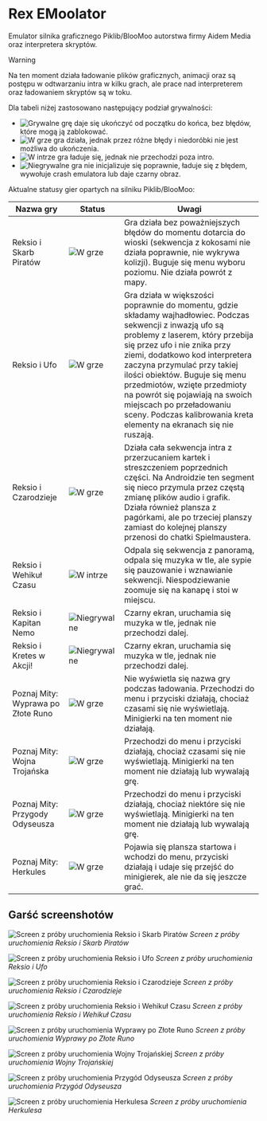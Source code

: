 # Rex EMoolator
Emulator silnika graficznego Piklib/BlooMoo autorstwa firmy Aidem Media oraz interpretera skryptów.

> [!WARNING]
> Na ten moment działa ładowanie plików graficznych, animacji oraz są postępu w odtwarzaniu intra w kilku grach, ale prace nad interpreterem oraz ładowaniem skryptów są w toku.

Dla tabeli niżej zastosowano następujący podział grywalności:
- ![Grywalne](https://img.shields.io/badge/Grywalne-green) grę daje się ukończyć od początku do końca, bez błędów, które mogą ją zablokować.
- ![W grze](https://img.shields.io/badge/W%20grze-yellow) gra działa, jednak przez różne błędy i niedoróbki nie jest możliwa do ukończenia.
- ![W intrze](https://img.shields.io/badge/W%20intrze-orange) gra ładuje się, jednak nie przechodzi poza intro.
- ![Niegrywalne](https://img.shields.io/badge/Niegrywalne-red) gra nie inicjalizuje się poprawnie, ładuje się z błędem, wywołuje crash emulatora lub daje czarny obraz.

Aktualne statusy gier opartych na silniku Piklib/BlooMoo:
<table>
<thead>
<tr>
<th>Nazwa gry</th>
<th>Status</th>
<th>Uwagi</th>
</tr>
</thead>
<tbody>
<tr>
<td>Reksio i Skarb Piratów</td>
<td><img alt="W grze" src="https://img.shields.io/badge/W grze-yellow"/></td>
<td>Gra działa bez poważniejszych błędów do momentu dotarcia do wioski (sekwencja z kokosami nie działa poprawnie, nie wykrywa kolizji). Buguje się menu wyboru poziomu. Nie działa powrót z mapy.</td>
</tr>
<tr>
<td>Reksio i Ufo</td>
<td><img alt="W grze" src="https://img.shields.io/badge/W grze-yellow"/></td>
<td>Gra działa w większości poprawnie do momentu, gdzie składamy wajhadłowiec. Podczas sekwencji z inwazją ufo są problemy z laserem, który przebija się przez ufo i nie znika przy ziemi, dodatkowo kod interpretera zaczyna przymulać przy takiej ilości obiektów. Buguje się menu przedmiotów, wzięte przedmioty na powrót się pojawiają na swoich miejscach po przeładowaniu sceny. Podczas kalibrowania kreta elementy na ekranach się nie ruszają.</td>
</tr>
<tr>
<td>Reksio i Czarodzieje</td>
<td><img alt="W grze" src="https://img.shields.io/badge/W grze-yellow"/></td>
<td>Działa cała sekwencja intra z przerzucaniem kartek i streszczeniem poprzednich części. Na Androidzie ten segment się nieco przymula przez częstą zmianę plików audio i grafik. Działa również plansza z pagórkami, ale po trzeciej planszy zamiast do kolejnej planszy przenosi do chatki Spielmaustera.</td>
</tr>
<tr>
<td>Reksio i Wehikuł Czasu</td>
<td><img alt="W intrze" src="https://img.shields.io/badge/W intrze-orange"/></td>
<td>Odpala się sekwencja z panoramą, odpala się muzyka w tle, ale sypie się pauzowanie i wznawianie sekwencji. Niespodziewanie zoomuje się na kanapę i stoi w miejscu.</td>
</tr>
<tr>
<td>Reksio i Kapitan Nemo</td>
<td><img alt="Niegrywalne" src="https://img.shields.io/badge/Niegrywalne-red"/></td>
<td>Czarny ekran, uruchamia się muzyka w tle, jednak nie przechodzi dalej.</td>
</tr>
<tr>
<td>Reksio i Kretes w Akcji!</td>
<td><img alt="Niegrywalne" src="https://img.shields.io/badge/Niegrywalne-red"/></td>
<td>Czarny ekran, uruchamia się muzyka w tle, jednak nie przechodzi dalej.</td>
</tr>
<tr>
<td>Poznaj Mity: Wyprawa po Złote Runo</td>
<td><img alt="W grze" src="https://img.shields.io/badge/W grze-yellow"/></td>
<td>Nie wyświetla się nazwa gry podczas ładowania. Przechodzi do menu i przyciski działają, chociaż czasami się nie wyświetlają. Minigierki na ten moment nie działają.</td>
</tr>
<tr>
<td>Poznaj Mity: Wojna Trojańska</td>
<td><img alt="W grze" src="https://img.shields.io/badge/W grze-yellow"/></td>
<td>Przechodzi do menu i przyciski działają, chociaż czasami się nie wyświetlają. Minigierki na ten moment nie działają lub wywalają grę.</td>
</tr>
<tr>
<td>Poznaj Mity: Przygody Odyseusza</td>
<td><img alt="W grze" src="https://img.shields.io/badge/W grze-yellow"/></td>
<td>Przechodzi do menu i przyciski działają, chociaż niektóre się nie wyświetlają. Minigierki na ten moment nie działają lub wywalają grę.</td>
</tr>
<tr>
<td>Poznaj Mity: Herkules</td>
<td><img alt="W grze" src="https://img.shields.io/badge/W grze-yellow"/></td>
<td>Pojawia się plansza startowa i wchodzi do menu, przyciski działają i udaje się przejść do minigierek, ale nie da się jeszcze grać.</td>
</tr>
</tbody>
</table>

## Garść screenshotów
![Screen z próby uruchomienia Reksio i Skarb Piratów](images/risp.jpg)
*Screen z próby uruchomienia Reksio i Skarb Piratów*

![Screen z próby uruchomienia Reksio i Ufo](images/riu.jpg)
*Screen z próby uruchomienia Reksio i Ufo*

![Screen z próby uruchomienia Reksio i Czarodzieje](images/ric.jpg)
*Screen z próby uruchomienia Reksio i Czarodzieje*

![Screen z próby uruchomienia Reksio i Wehikuł Czasu](images/riwc.jpg)
*Screen z próby uruchomienia Reksio i Wehikuł Czasu*

![Screen z próby uruchomienia Wyprawy po Złote Runo](images/wpzr.jpg)
*Screen z próby uruchomienia Wyprawy po Złote Runo*

![Screen z próby uruchomienia Wojny Trojańskiej](images/wt.jpg)
*Screen z próby uruchomienia Wojny Trojańskiej*

![Screen z próby uruchomienia Przygód Odyseusza](images/po.jpg)
*Screen z próby uruchomienia Przygód Odyseusza*

![Screen z próby uruchomienia Herkulesa](images/herc.jpg)
*Screen z próby uruchomienia Herkulesa*